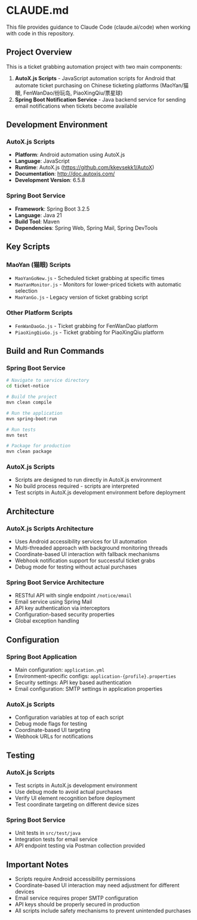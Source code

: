 # CLAUDE.md

This file provides guidance to Claude Code (claude.ai/code) when working with code in this repository.

## Project Overview

This is a ticket grabbing automation project with two main components:

1. **AutoX.js Scripts** - JavaScript automation scripts for Android that automate ticket purchasing on Chinese ticketing platforms (MaoYan/猫眼, FenWanDao/纷玩岛, PiaoXingQiu/票星球)
2. **Spring Boot Notification Service** - Java backend service for sending email notifications when tickets become available

## Development Environment

### AutoX.js Scripts
- **Platform**: Android automation using AutoX.js
- **Language**: JavaScript
- **Runtime**: AutoX.js (https://github.com/kkevsekk1/AutoX)
- **Documentation**: http://doc.autoxjs.com/
- **Development Version**: 6.5.8

### Spring Boot Service
- **Framework**: Spring Boot 3.2.5
- **Language**: Java 21
- **Build Tool**: Maven
- **Dependencies**: Spring Web, Spring Mail, Spring DevTools

## Key Scripts

### MaoYan (猫眼) Scripts
- `MaoYanGoNew.js` - Scheduled ticket grabbing at specific times
- `MaoYanMonitor.js` - Monitors for lower-priced tickets with automatic selection
- `MaoYanGo.js` - Legacy version of ticket grabbing script

### Other Platform Scripts
- `FenWanDaoGo.js` - Ticket grabbing for FenWanDao platform
- `PiaoXingQiuGo.js` - Ticket grabbing for PiaoXingQiu platform

## Build and Run Commands

### Spring Boot Service
```bash
# Navigate to service directory
cd ticket-notice

# Build the project
mvn clean compile

# Run the application
mvn spring-boot:run

# Run tests
mvn test

# Package for production
mvn clean package
```

### AutoX.js Scripts
- Scripts are designed to run directly in AutoX.js environment
- No build process required - scripts are interpreted
- Test scripts in AutoX.js development environment before deployment

## Architecture

### AutoX.js Scripts Architecture
- Uses Android accessibility services for UI automation
- Multi-threaded approach with background monitoring threads
- Coordinate-based UI interaction with fallback mechanisms
- Webhook notification support for successful ticket grabs
- Debug mode for testing without actual purchases

### Spring Boot Service Architecture
- RESTful API with single endpoint `/notice/email`
- Email service using Spring Mail
- API key authentication via interceptors
- Configuration-based security properties
- Global exception handling

## Configuration

### Spring Boot Application
- Main configuration: `application.yml`
- Environment-specific configs: `application-{profile}.properties`
- Security settings: API key based authentication
- Email configuration: SMTP settings in application properties

### AutoX.js Scripts
- Configuration variables at top of each script
- Debug mode flags for testing
- Coordinate-based UI targeting
- Webhook URLs for notifications

## Testing

### AutoX.js Scripts
- Test scripts in AutoX.js development environment
- Use debug mode to avoid actual purchases
- Verify UI element recognition before deployment
- Test coordinate targeting on different device sizes

### Spring Boot Service
- Unit tests in `src/test/java`
- Integration tests for email service
- API endpoint testing via Postman collection provided

## Important Notes

- Scripts require Android accessibility permissions
- Coordinate-based UI interaction may need adjustment for different devices
- Email service requires proper SMTP configuration
- API keys should be properly secured in production
- All scripts include safety mechanisms to prevent unintended purchases